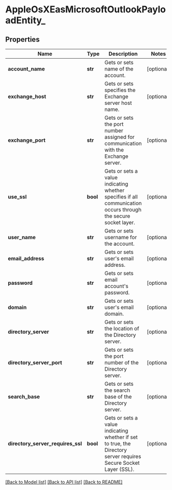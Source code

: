 # AppleOsXEasMicrosoftOutlookPayloadEntity_

## Properties
Name | Type | Description | Notes
------------ | ------------- | ------------- | -------------
**account_name** | **str** | Gets or sets name of the account. | [optional] 
**exchange_host** | **str** | Gets or sets specifies the Exchange server host name. | [optional] 
**exchange_port** | **str** | Gets or sets the port number assigned for communication with the Exchange server. | [optional] 
**use_ssl** | **bool** | Gets or sets a value indicating whether specifies if all communication occurs through the secure socket layer. | [optional] 
**user_name** | **str** | Gets or sets username for the account. | [optional] 
**email_address** | **str** | Gets or sets user&#39;s email address. | [optional] 
**password** | **str** | Gets or sets email account&#39;s password. | [optional] 
**domain** | **str** | Gets or sets user&#39;s email domain. | [optional] 
**directory_server** | **str** | Gets or sets the location of the Directory server. | [optional] 
**directory_server_port** | **str** | Gets or sets the port number of the Directory server. | [optional] 
**search_base** | **str** | Gets or sets the search base of the Directory server. | [optional] 
**directory_server_requires_ssl** | **bool** | Gets or sets a value indicating whether if set to true, the Directory server requires Secure Socket Layer (SSL). | [optional] 

[[Back to Model list]](../README.md#documentation-for-models) [[Back to API list]](../README.md#documentation-for-api-endpoints) [[Back to README]](../README.md)


